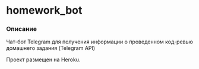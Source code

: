 # homework_bot

### Описание

Чат-бот Telegram для получения информации о проведенном код-ревью домашнего задания (Telegram API)

Проект размещен на Heroku.
